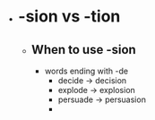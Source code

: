 - # -sion vs -tion
	- ## When to use -sion
		- words ending with -de
			- decide -> decision
			- explode -> explosion
			- persuade -> persuasion
			-